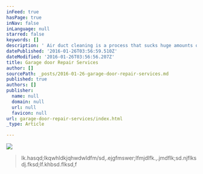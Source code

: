 ```yaml
---
inFeed: true
hasPage: true
inNav: false
inLanguage: null
starred: false
keywords: []
description: ' Air duct cleaning is a process that sucks huge amounts of dust and allergen buildup from your ventilation system.  The process involves utilizing industrial high powered vacuum systems to pull out all of the unwanted dust buildup from your vents. Fresh us. Air will also offer preventative maintenance solutions such as UV light installations which destroy dust and allergens before they can build up.  Air duct cleaning is integral to the environment of your home, the air that you breathe, and is also important to prevent fire hazards.'
datePublished: '2016-01-26T03:56:59.510Z'
dateModified: '2016-01-26T03:56:56.207Z'
title: Garage door Repair Services
author: []
sourcePath: _posts/2016-01-26-garage-door-repair-services.md
published: true
authors: []
publisher:
  name: null
  domain: null
  url: null
  favicon: null
url: garage-door-repair-services/index.html
_type: Article

---
```

[][0]
![](https://s3-us-west-2.amazonaws.com/the-grid-img/p/154c838e06f81c6d32839f47a8db50593406d811.jpg)

> lk.hasqd;lkqwhldkjqhwdwldfm/sd,.ejgfmswer;lfmjdlfk.,.jmdflk;sd.njflksdj.fksd;lf.khbsd.flksd,f



[0]: http://www.freshusair.com/#!air-duct-cleaning/c6g3